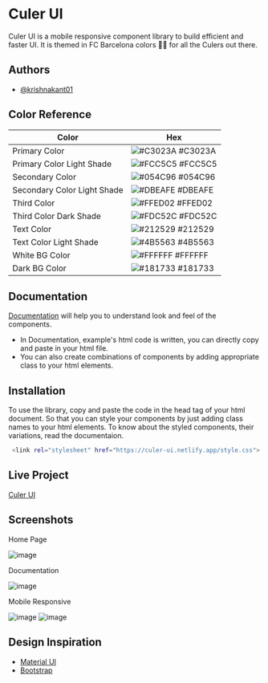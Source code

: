 
# Culer UI

Culer UI is a mobile responsive component library to build efficient and faster UI. 
It is themed in FC Barcelona colors 🔵🔴 for all the Culers out there.

## Authors

- [@krishnakant01](https://www.github.com/krishnakant01)


## Color Reference

| Color             | Hex                                                                |
| ----------------- | ------------------------------------------------------------------ |
| Primary Color | ![#C3023A](https://via.placeholder.com/10/C3023A?text=+) #C3023A |
| Primary Color Light Shade | ![#FCC5C5](https://via.placeholder.com/10/FCC5C5?text=+) #FCC5C5 |
| Secondary Color | ![#054C96](https://via.placeholder.com/10/054C96?text=+) #054C96 |
| Secondary Color Light Shade | ![#DBEAFE](https://via.placeholder.com/10/DBEAFE?text=+) #DBEAFE |
| Third Color | ![#FFED02](https://via.placeholder.com/10/FFED02?text=+) #FFED02 |
| Third Color Dark Shade | ![#FDC52C](https://via.placeholder.com/10/FDC52C?text=+) #FDC52C |
| Text Color | ![#212529](https://via.placeholder.com/10/212529?text=+) #212529 |
| Text Color Light Shade | ![#4B5563](https://via.placeholder.com/10/#4B5563?text=+) #4B5563 |
| White BG Color | ![#FFFFFF](https://via.placeholder.com/10/FFFFFF?text=+) #FFFFFF |
| Dark BG Color | ![#181733](https://via.placeholder.com/10/181733?text=+) #181733 |

## Documentation

[Documentation](https://culer-ui.netlify.app/docs.html) will help you to understand look and feel of the components.

* In Documentation, example's html code is written, you can directly copy and paste in your html file.
* You can also create combinations of components by adding appropriate class to your html elements.



## Installation

To use the library, copy and paste the code in the head tag of your html document.
So that you can style your components by just adding class names to your html elements.
To know about the styled components, their variations, read the documentaion.
```bash
 <link rel="stylesheet" href="https://culer-ui.netlify.app/style.css">
```
    
## Live Project

[Culer UI](https://culer-ui.netlify.app/)
## Screenshots
 Home Page
 
![image](https://user-images.githubusercontent.com/63720159/153748547-459116fa-39d9-497b-96e3-2dfa4a3db38f.png)

 Documentation
 
![image](https://user-images.githubusercontent.com/63720159/153748574-9e84b6e3-84d5-423d-b795-9cf7f9dad3b3.png)

 Mobile Responsive
 
 ![image](https://user-images.githubusercontent.com/63720159/153748669-3d6ff229-2ab7-48ad-b6cc-dbbc5a6a0f5e.png)
 ![image](https://user-images.githubusercontent.com/63720159/153748698-11bdb25d-1f0e-4f7b-9c71-b11317635628.png)



## Design Inspiration

* [Material UI](https://mui.com/)
* [Bootstrap](https://getbootstrap.com/)
